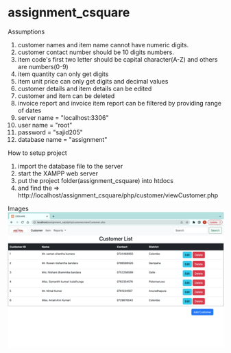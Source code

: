 # assignment_csquare
Assumptions
1. customer names and item name cannot have numeric digits.
2. customer contact number should be 10 digits numbers.
3. item code's first two letter should be capital character(A-Z) and others are numbers(0-9)
4. item quantity can only get digits
5. item unit price can only get digits and decimal values
6. customer details and item details can be edited
7. customer and item can be deleted
8. invoice report and invoice item report can be filtered by providing range of dates
9. server name = "localhost:3306"
10. user name = "root"
11. password = "sajid205"
12. database name = "assignment"

How to setup project
1. import the database file to the server
2. start the XAMPP web server
3. put the project folder(assignment_csquare) into htdocs
4. and find the => http://localhost/assignment_csquare/php/customer/viewCustomer.php

Images
<img src="./project_images/img1.png" alt="Alt text" title="Optional title">

